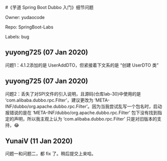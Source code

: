 #《芋道 Spring Boot Dubbo 入门》细节问题

Owner: yudaocode

Repo: SpringBoot-Labs

Labels: bug 

## yuyong725 (07 Jan 2020)

问题1：4.1.2添加的是 UserAddDTO，但紧接着下文系的是 “创建 UserDTO 类”


## yuyong725 (07 Jan 2020)

问题2：丢失了对SPI文件的引入说明，且源码(仓库lab-30)中使用的是 ‘com.alibaba.dubbo.rpc.Filter’，建议更改为 ‘META-INF/dubbo/org.apache.dubbo.rpc.Filter’。因为当我尝试乱写一个包名时，启动报错说的是在 ‘META-INF/dubbo/org.apache.dubbo.rpc.Filter’ 包下没有找到指定的声明，所以我主观上认为 ‘com.alibaba.dubbo.rpc.Filter’ 只是对旧版本的支持，😂

## YunaiV (11 Jan 2020)

问题一和问题二，都 fix 了。稍后提交上来哈。


